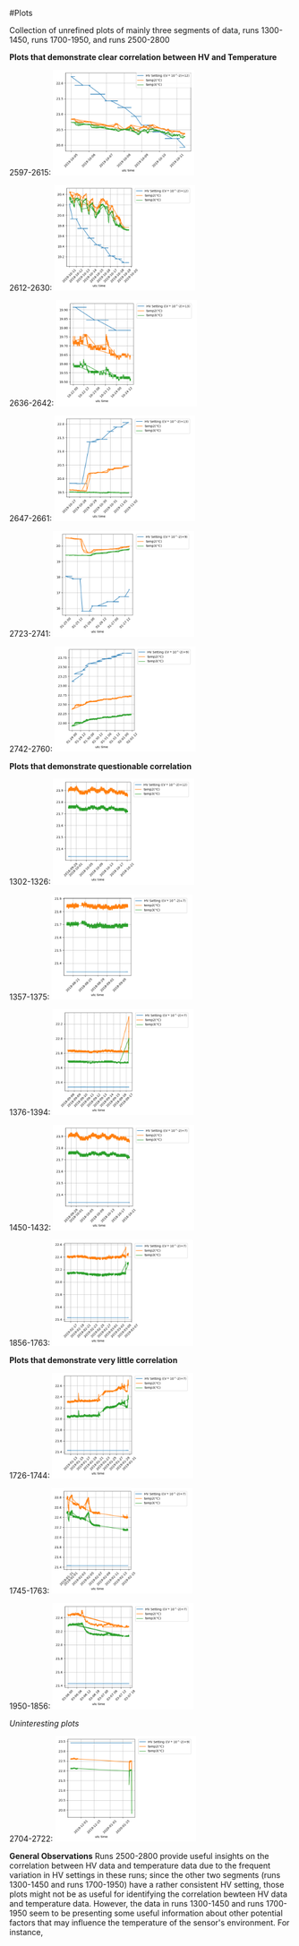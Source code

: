 #Plots

Collection of unrefined plots of mainly three segments of data, runs 1300-1450, runs 1700-1950, and runs 2500-2800

**Plots that demonstrate clear correlation between HV and Temperature**

2597-2615:
<img src="https://github.com/EdgarMao/DavidStuartLab/blob/master/MilliQan_Temperature-HV_Plotting/Plots/2597-2615.png" width="50%" height="50%">

2612-2630:
<img src="https://github.com/EdgarMao/DavidStuartLab/blob/master/MilliQan_Temperature-HV_Plotting/Plots/2612-2630.png" width="50%" height="50%">

2636-2642:
<img src="https://github.com/EdgarMao/DavidStuartLab/blob/master/MilliQan_Temperature-HV_Plotting/Plots/2636-2642.png" width="50%" height="50%">

2647-2661:
<img src="https://github.com/EdgarMao/DavidStuartLab/blob/master/MilliQan_Temperature-HV_Plotting/Plots/2647-2661.png" width="50%" height="50%">

2723-2741:
<img src="https://github.com/EdgarMao/DavidStuartLab/blob/master/MilliQan_Temperature-HV_Plotting/Plots/2723-2741.png" width="50%" height="50%">

2742-2760:
<img src="https://github.com/EdgarMao/DavidStuartLab/blob/master/MilliQan_Temperature-HV_Plotting/Plots/2742-2760.png" width="50%" height="50%">


**Plots that demonstrate questionable correlation**

1302-1326:
<img src="https://github.com/EdgarMao/DavidStuartLab/blob/master/MilliQan_Temperature-HV_Plotting/Plots/1302-1326.png" width="50%" height="50%">

1357-1375:
<img src="https://github.com/EdgarMao/DavidStuartLab/blob/master/MilliQan_Temperature-HV_Plotting/Plots/1357-1375.png" width="50%" height="50%">

1376-1394:
<img src="https://github.com/EdgarMao/DavidStuartLab/blob/master/MilliQan_Temperature-HV_Plotting/Plots/1376-1394.png" width="50%" height="50%">

1450-1432:
<img src="https://github.com/EdgarMao/DavidStuartLab/blob/master/MilliQan_Temperature-HV_Plotting/Plots/1450-1432.png" width="50%" height="50%">

1856-1763:
<img src="https://github.com/EdgarMao/DavidStuartLab/blob/master/MilliQan_Temperature-HV_Plotting/Plots/1856-1763.png" width="50%" height="50%">


**Plots that demonstrate very little correlation**

1726-1744:
<img src="https://github.com/EdgarMao/DavidStuartLab/blob/master/MilliQan_Temperature-HV_Plotting/Plots/1726-1744.png" width="50%" height="50%">

1745-1763:
<img src="https://github.com/EdgarMao/DavidStuartLab/blob/master/MilliQan_Temperature-HV_Plotting/Plots/1745-1763.png" width="50%" height="50%">

1950-1856:
<img src="https://github.com/EdgarMao/DavidStuartLab/blob/master/MilliQan_Temperature-HV_Plotting/Plots/1950-1856.png" width="50%" height="50%">


*Uninteresting plots*

2704-2722:
<img src="https://github.com/EdgarMao/DavidStuartLab/blob/master/MilliQan_Temperature-HV_Plotting/Plots/2704-2722.png" width="50%" height="50%">


**General Observations**
Runs 2500-2800 provide useful insights on the correlation between HV data and temperature data due to the frequent variation in HV settings in these runs; since the other two segments (runs 1300-1450 and runs 1700-1950) have a rather consistent HV setting, those plots might not be as useful for identifying the correlation bewteen HV data and temperature data. However, the data in runs 1300-1450 and runs 1700-1950 seem to be presenting some useful information about other potential factors that may influence the temperature of the sensor's environment. For instance, 
